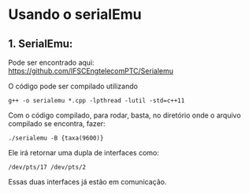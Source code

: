 # Usando o serialEmu

## 1. SerialEmu:

Pode ser encontrado aqui:
https://github.com/IFSCEngtelecomPTC/Serialemu

O código pode ser compilado utilizando 

```
g++ -o serialemu *.cpp -lpthread -lutil -std=c++11
```

Com o código compilado, para rodar, basta, no diretório onde o arquivo compilado se encontra, fazer:

```
./serialemu -B {taxa(9600)}
```

Ele irá retornar uma dupla de interfaces como:

```
/dev/pts/17 /dev/pts/2
```

Essas duas interfaces já estão em comunicação.



